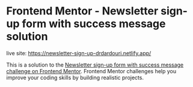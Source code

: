 # Frontend Mentor - Newsletter sign-up form with success message solution

live site: https://newsletter-sign-up-drdardouri.netlify.app/  

This is a solution to the [Newsletter sign-up form with success message challenge on Frontend Mentor](https://www.frontendmentor.io/challenges/newsletter-signup-form-with-success-message-3FC1AZbNrv). Frontend Mentor challenges help you improve your coding skills by building realistic projects.
